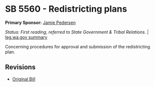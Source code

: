 # SB 5560 - Redistricting plans
**Primary Sponsor:** [Jamie Pedersen](/person/leg/jamie.pedersen.md)

*Status: First reading, referred to State Government & Tribal Relations.* | [leg.wa.gov summary](https://app.leg.wa.gov/billsummary?BillNumber=5560&Year=2021)

Concerning procedures for approval and submission of the redistricting plan.

## Revisions
* [Original Bill](1/)